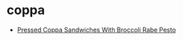 # coppa

 * [Pressed Coppa Sandwiches With Broccoli Rabe Pesto](index/p/pressed-coppa-sandwiches-with-broccoli-rabe-pesto-51154940.json)
